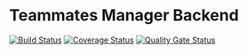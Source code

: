 # Teammates Manager Backend
[![Build Status](https://travis-ci.com/stefff94/teammates-manager-backend.svg?branch=master)](https://travis-ci.com/stefff94/teammates-manager-backend)
[![Coverage Status](https://coveralls.io/repos/github/stefff94/teammates-manager-backend/badge.svg?branch=master)](https://coveralls.io/github/stefff94/teammates-manager-backend?branch=master)
[![Quality Gate Status](https://sonarcloud.io/api/project_badges/measure?project=it.polste.attsw%3Ateammates-manager-backend&metric=alert_status)](https://sonarcloud.io/dashboard?id=it.polste.attsw%3Ateammates-manager-backend)
